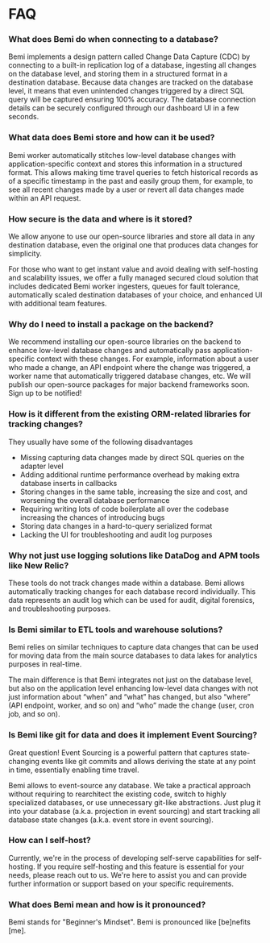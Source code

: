 # FAQ

### What does Bemi do when connecting to a database?

Bemi implements a design pattern called Change Data Capture (CDC) by connecting to a built-in replication log of a database, ingesting all changes on the database level, and storing them in a structured format in a destination database. Because data changes are tracked on the database level, it means that even unintended changes triggered by a direct SQL query will be captured ensuring 100% accuracy. The database connection details can be securely configured through our dashboard UI in a few seconds.

### What data does Bemi store and how can it be used?

Bemi worker automatically stitches low-level database changes with application-specific context and stores this information in a structured format. This allows making time travel queries to fetch historical records as of a specific timestamp in the past and easily group them, for example, to see all recent changes made by a user or revert all data changes made within an API request.

### How secure is the data and where is it stored?

We allow anyone to use our open-source libraries and store all data in any destination database, even the original one that produces data changes for simplicity.

For those who want to get instant value and avoid dealing with self-hosting and scalability issues, we offer a fully managed secured cloud solution that includes dedicated Bemi worker ingesters, queues for fault tolerance, automatically scaled destination databases of your choice, and enhanced UI with additional team features.

### Why do I need to install a package on the backend?

We recommend installing our open-source libraries on the backend to enhance low-level database changes and automatically pass application-specific context with these changes. For example, information about a user who made a change, an API endpoint where the change was triggered, a worker name that automatically triggered database changes, etc. We will publish our open-source packages for major backend frameworks soon. Sign up to be notified!

### How is it different from the existing ORM-related libraries for tracking changes?

They usually have some of the following disadvantages

* Missing capturing data changes made by direct SQL queries on the adapter level
* Adding additional runtime performance overhead by making extra database inserts in callbacks
* Storing changes in the same table, increasing the size and cost, and worsening the overall database performance
* Requiring writing lots of code boilerplate all over the codebase increasing the chances of introducing bugs
* Storing data changes in a hard-to-query serialized format
* Lacking the UI for troubleshooting and audit log purposes

### Why not just use logging solutions like DataDog and APM tools like New Relic?

These tools do not track changes made within a database. Bemi allows automatically tracking changes for each database record individually. This data represents an audit log which can be used for audit, digital forensics, and troubleshooting purposes.

### Is Bemi similar to ETL tools and warehouse solutions?

Bemi relies on similar techniques to capture data changes that can be used for moving data from the main source databases to data lakes for analytics purposes in real-time.

The main difference is that Bemi integrates not just on the database level, but also on the application level enhancing low-level data changes with not just information about “when” and “what” has changed, but also “where” (API endpoint, worker, and so on) and “who” made the change (user, cron job, and so on).

### Is Bemi like git for data and does it implement Event Sourcing?

Great question! Event Sourcing is a powerful pattern that captures state-changing events like git commits and allows deriving the state at any point in time, essentially enabling time travel.

Bemi allows to event-source any database. We take a practical approach without requiring to rearchitect the existing code, switch to highly specialized databases, or use unnecessary git-like abstractions. Just plug it into your database (a.k.a. projection in event sourcing) and start tracking all database state changes (a.k.a. event store in event sourcing).

### How can I self-host?

Currently, we're in the process of developing self-serve capabilities for self-hosting. If you require self-hosting and this feature is essential for your needs, please reach out to us. We're here to assist you and can provide further information or support based on your specific requirements.

### What does Bemi mean and how is it pronounced?

Bemi stands for "Beginner's Mindset". Bemi is pronounced like [be]nefits [me].
